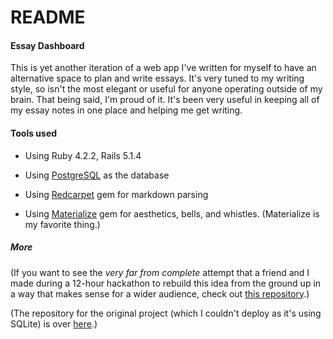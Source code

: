 # README

#### Essay Dashboard

This is yet another iteration of a web app I've written for myself to have an alternative space to plan and write essays. It's very tuned to my writing style, so isn't the most elegant or useful for anyone operating outside of my brain. That being said, I'm proud of it. It's been very useful in keeping all of my essay notes in one place and helping me get writing.


#### Tools used
* Using Ruby 4.2.2, Rails 5.1.4

* Using [PostgreSQL](https://www.postgresql.org/) as the database

* Using [Redcarpet](https://github.com/vmg/redcarpet) gem for markdown parsing

* Using [Materialize](http://materializecss.com/about.html) gem for aesthetics, bells, and whistles. (Materialize is my favorite thing.)

<!-- * Currently deployed [here](http://www.laphelps.me) via [Heroku](https://heroku.com)! The functionality doesn't actually make sense for the internet, but I wanted to throw it up to show what I've been working on. -->


##### More

(If you want to see the *very far from complete* attempt that a friend and I made during a 12-hour hackathon to rebuild this idea from the ground up in a way that makes sense for a wider audience, check out [this repository](https://github.com/PhelpsLaura/essayOrganizer).)

(The repository for the original project (which I couldn't deploy as it's using SQLite) is over [here](https://github.com/PhelpsLaura/essay-prototype).)
